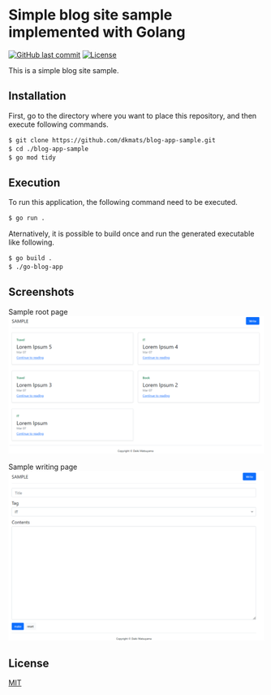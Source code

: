 # Simple blog site sample implemented with Golang

[![GitHub last commit](https://img.shields.io/github/last-commit/dkmats/go-blog-app.svg)](https://github.com/dkmats/go-blog-app)
[![License](http://img.shields.io/badge/license-mit-blue.svg)](https://github.com/dkmats/go-blog-app/blob/main/LICENSE)

This is a simple blog site sample.

## Installation

First, go to the directory where you want to place this repository, and then execute following commands.
```bash
$ git clone https://github.com/dkmats/blog-app-sample.git
$ cd ./blog-app-sample
$ go mod tidy
```

## Execution

To run this application, the following command need to be executed.
```bash
$ go run .
```

Aternatively, it is possible to build once and run the generated executable like following.
```bash
$ go build .
$ ./go-blog-app
```

## Screenshots
Sample root page
![Test Image 1](image/home.png)

Sample writing page
![Test Image 2](image/write.png)

## License

[MIT](LICENSE)
